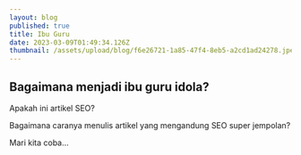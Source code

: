 ```yaml
---
layout: blog
published: true
title: Ibu Guru
date: 2023-03-09T01:49:34.126Z
thumbnail: /assets/upload/blog/f6e26721-1a85-47f4-8eb5-a2cd1ad24278.jpeg
---
```

## Bagaimana menjadi ibu guru idola?

Apakah ini artikel SEO?

Bagaimana caranya menulis artikel yang mengandung SEO super jempolan?

Mari kita coba...